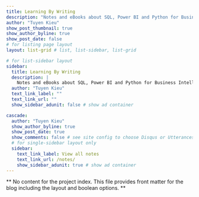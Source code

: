 ```yaml
---
title: Learning By Writing
description: "Notes and eBooks about SQL, Power BI and Python for Business Intelligence & Business Analytics."
author: "Tuyen Kieu"
show_post_thumbnail: true
show_author_byline: true
show_post_date: false
# for listing page layout
layout: list-grid # list, list-sidebar, list-grid

# for list-sidebar layout
sidebar:
  title: Learning By Writing
  description: |
    Notes and eBooks about SQL, Power BI and Python for Business Intelligence & Business Analytics.
  author: "Tuyen Kieu"
  text_link_label: ""
  text_link_url: ""
  show_sidebar_adunit: false # show ad container

cascade:
  author: "Tuyen Kieu"
  show_author_byline: true
  show_post_date: true
  show_comments: false # see site config to choose Disqus or Utterances
  # for single-sidebar layout only
  sidebar:
    text_link_label: View all notes
    text_link_url: /notes/
    show_sidebar_adunit: true # show ad container
---
```


** No content for the project index. This file provides front matter for the blog including the layout and boolean options. **
